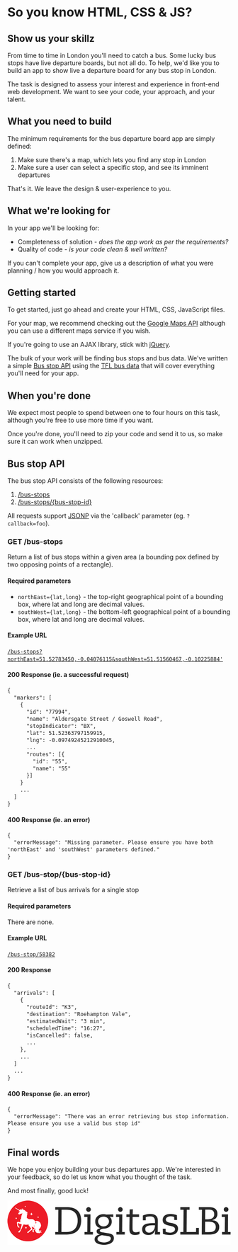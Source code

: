 # So you know HTML, CSS & JS?

<!--DigitasLBi has one of the strongest front-end engineering lineups in London. We are passionate about innovating with web standards, best practice, emerging APIs, and are excited by the ever evolving modern front-end development stack: Git, Grunt, Node.js, Require.js, Bower, MV\* architectures, TDD, Responsive, *etc*.

We're looking for talented developers who are passionate about HTML, CSS & JavaScript, who take pride in their code, and who want to build what's next-->

## Show us your skillz
From time to time in London you'll need to catch a bus. Some lucky bus stops have live departure boards, but not all do. To help, we'd like you to build an app to show live a departure board for any bus stop in London.

The task is designed to assess your interest and experience in front-end web development. We want to see your code, your approach, and your talent. 


## What you need to build

The minimum requirements for the bus departure board app are simply defined:

1. Make sure there's a map, which lets you find any stop in London
1. Make sure a user can select a specific stop, and see its imminent departures

That's it. We leave the design & user-experience to you.



## What we're looking for

In your app we'll be looking for:

- Completeness of solution - *does the app work as per the requirements?*
- Quality of code - *is your code clean & well written?*

If you can't complete your app, give us a description of what you were planning / how you would approach it.



## Getting started

To get started, just go ahead and create your HTML, CSS, JavaScript files. 

For your map, we recommend checking out the [Google Maps API](https://developers.google.com/maps/documentation/javascript/) although you can use a different maps service if you wish.

If you're going to use an AJAX library, stick with [jQuery](http://jquery.com/).

The bulk of your work will be finding bus stops and bus data. We've written a simple [Bus stop API](#api) using the [TFL bus data](http://www.tfl.gov.uk/businessandpartners/syndication/default.aspx)  that will cover everything you'll need for your app. 


## When you're done

We expect most people to spend between one to four hours on this task, although you're free to use more time if you want.

Once you're done, you'll need to zip your code and send it to us, so make sure it can work when unzipped.



<a id="api"></a>
## Bus stop API

The bus stop API consists of the following resources:

1. [/bus-stops](#get-bus-stops)
1. [/bus-stops/{bus-stop-id}](#get-bus-stopsbus-stop-id)  

All requests support [JSONP](http://json-p.org/) via the 'callback' parameter (eg. `?callback=foo`).

<a id="get-bus-stopall"></a>
### GET /bus-stops
Return a list of bus stops within a given area (a bounding pox defined by two opposing points of a rectangle). 

#### Required parameters

- `northEast={lat,long}` - the top-right geographical point of a bounding box, where lat and long are decimal values.
- `southWest={lat,long}` - the bottom-left geographical point of a bounding box, where lat and long are decimal values. 

#### Example URL

[`/bus-stops?northEast=51.52783450,-0.04076115&southWest=51.51560467,-0.10225884'`](http://lbi-id-test.herokuapp.com/bus-stops?northEast=51.52783450,-0.04076115&southWest=51.51560467,-0.10225884)

#### 200 Response (ie. a successful request)

    {
      "markers": [
        {
          "id": "77994",
          "name": "Aldersgate Street / Goswell Road",
          "stopIndicator": "BX",
          "lat": 51.52363797159915,
          "lng": -0.09749245212910045,
          ...
          "routes": [{
            "id": "55",
            "name": "55"
          }]
        }
        ...
      ]
    }


#### 400 Response (ie. an error)
    {
      "errorMessage": "Missing parameter. Please ensure you have both 'northEast' and 'southWest' parameters defined."
    }



<a id="get-bus-stopbus-stop-id"></a>
### GET **/bus-stop/{bus-stop-id}**
Retrieve a list of bus arrivals for a single stop

#### Required parameters

There are none.

#### Example URL

[`/bus-stop/58382`](http://lbi-id-test.herokuapp.com/bus-stops/58382)



#### 200 Response

    {
      "arrivals": [
        {
          "routeId": "K3",
          "destination": "Roehampton Vale",
          "estimatedWait": "3 min",
          "scheduledTime": "16:27",
          "isCancelled": false,
          ...
        },
        ...
      ]
      ...
    }

#### 400 Response (ie. an error)
    {
      "errorMessage": "There was an error retrieving bus stop information. Please ensure you use a valid bus stop id"
    }


## Final words
We hope you enjoy building your bus departures app. We're interested in your feedback, so do let us know what you thought of the task.

And most finally, good luck!


<div id="logo">
  <img src="img/digitas-lbi.png" alt="DigitasLBi" />
</div>
